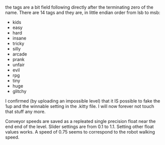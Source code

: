 the tags are a bit field following directly after the terminating zero of the name.
There are 14 tags and they are, in little endian order from lsb to msb:
- kids
- easy
- hard
- insane
- tricky
- silly
- arcade
- prank
- unfair
- evil
- rpg
- tiny
- huge
- glitchy

I confirmed (by uploading an impossible level) that it IS possible to fake the 1up and the winnable setting in the .kitty file.
I will now forever not touch that stuff any more.

Conveyor speeds are saved as a repleated single precision float near the end end of the level. Slider settings are from 0.1 to 1.1. Setting other float values works.
A speed of 0.75 seems to correspond to the robot walking speed.